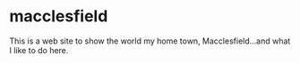 # macclesfield

This is a web site to show the world my home town, Macclesfield...and what I like to do here.
